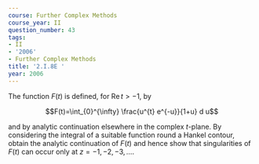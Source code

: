 ```yaml
---
course: Further Complex Methods
course_year: II
question_number: 43
tags:
- II
- '2006'
- Further Complex Methods
title: '2.I.8E '
year: 2006
---
```



The function $F(t)$ is defined, for $\operatorname{Re} t>-1$, by

$$F(t)=\int_{0}^{\infty} \frac{u^{t} e^{-u}}{1+u} d u$$

and by analytic continuation elsewhere in the complex $t$-plane. By considering the integral of a suitable function round a Hankel contour, obtain the analytic continuation of $F(t)$ and hence show that singularities of $F(t)$ can occur only at $z=-1,-2,-3, \ldots$.